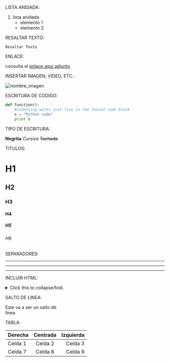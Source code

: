 LISTA ANIDADA:

1. lista anidada
   - elemento 1
   - elemento 2


RESALTAR TEXTO:

`Resaltar Texto`


ENLACE:

consulta el [enlace aquí adjunto](https://github.com/xlavm?tab=repositories)


INSERTAR IMAGEN, VIDEO, ETC.:

![nombre_imagen](rutaimg/imagen.png)


ESCRITURA DE CODIGO:

```python
def function():
    #indenting works just fine in the fenced code block
    s = "Python code"
    print s
```


TIPO DE ESCRITURA:

**Negrita** 
_Cursiva_
~~Tachada~~


TITULOS:

# H1
## H2
### H3
#### H4
##### H5
###### H6


SEPARADORES:

---
***
___


INCLUIR HTML:

<p>
<details>
<summary>Click this to collapse/fold.</summary>
These details <em>remain</em> <strong>hidden</strong> until expanded.
<pre><code>PASTE LOGS HERE</code></pre>
</details>
</p>


SALTO DE LINEA:

Este va a ser un salto de\
linea


TABLA:

| Derecha | Centrada | Izquierda | 
| :---    | :---:    | ---:      | 
| Celda 1 | Celda 2  | Celda 3   | 
| Celda 7 | Celda 8  | Celda 9   | 


